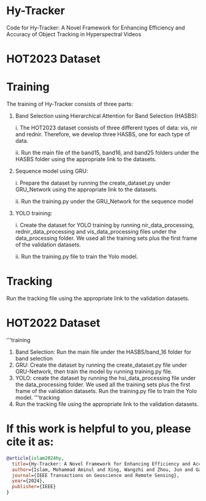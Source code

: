 # Hy-Tracker
Code for Hy-Tracker: A Novel Framework for Enhancing Efficiency and Accuracy of Object Tracking in Hyperspectral Videos
# HOT2023 Dataset
# Training
The training of Hy-Tracker consists of three parts:
1. Band Selection using Hierarchical Attention for Band Selection (HASBS):
   
   i. The HOT2023 dataset consists of three different types of data: vis, nir and rednir. Therefore, we develop three HASBS, one for each type of data.
   
   ii. Run the main file of the band15, band16, and band25 folders under the HASBS folder using the appropriate link to the datasets.
3. Sequence model using GRU:
   
   i. Prepare the dataset by running the create_dataset.py under GRU_Network using the appropriate link to the datasets.
   
   ii. Run the training.py under the GRU_Network for the sequence model
5. YOLO training:

   i. Create the dataset for YOLO training by running nir_data_processing, rednir_data_processing and vis_data_processing files under the data_processing folder. We used all the training sets plus the first frame of the validation datasets. 

   ii. Run the training.py file to train the Yolo model.


# Tracking
Run the tracking file using the appropriate link to the validation datasets.


# HOT2022 Dataset
'''training
1. Band Selection: Run the main file under the HASBS/band_16 folder for band selection
2. GRU: Create the dataset by running the create_dataset.py file under GRU-Network, then train the model by running training.py file.
3. YOLO: create the dataset by running the hsi_data_processing file under the data_processing folder. We used all the training sets plus the first frame of the validation datasets. Run the training.py file to train the Yolo model.
'''tracking
1. Run the tracking file using the appropriate link to the validation datasets.

# If this work is helpful to you, please cite it as:
```bibtex
@article{islam2024hy,
  title={Hy-Tracker: A Novel Framework for Enhancing Efficiency and Accuracy of Object Tracking in Hyperspectral Videos},
  author={Islam, Mohammad Aminul and Xing, Wangzhi and Zhou, Jun and Gao, Yongsheng and Paliwal, Kuldip K},
  journal={IEEE Transactions on Geoscience and Remote Sensing},
  year={2024},
  publisher={IEEE}
}


